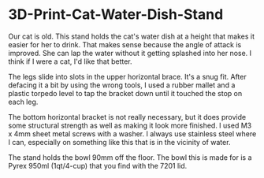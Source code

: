 # 3D-Print-Cat-Water-Dish-Stand

Our cat is old.  This stand holds the cat's water dish at a height that makes it easier for her to drink.  That makes sense because the angle of attack is improved.  She can lap the water without it getting splashed into her nose.  I think if I were a cat, I'd like that better.

The legs slide into slots in the upper horizontal brace.  It's a snug fit.  After defacing it a bit by using the wrong tools, I used a rubber mallet and a plastic torpedo level to tap the bracket down until it touched the stop on each leg.

The bottom horizontal bracket is not really necessary, but it does provide some structural strength as well as making it look more finished.  I used M3 x 4mm sheet metal screws with a washer.  I always use stainless steel where I can, especially on something like this that is in the vicinity of water.

The stand holds the bowl 90mm off the floor.  The bowl this is made for is a Pyrex 950ml (1qt/4-cup) that you find with the 7201 lid.  